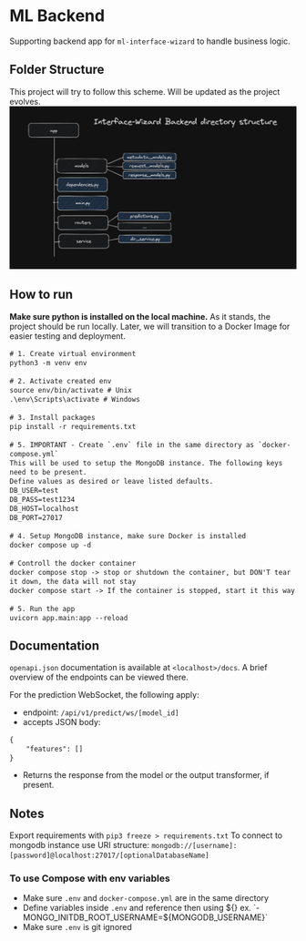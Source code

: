 # ML Backend
Supporting backend app for `ml-interface-wizard` to handle business logic.


## Folder Structure
This project will try to follow this scheme. Will be updated as the project evolves.
![Project directory structure.](dir_struct.png "Project directory structure.")


## How to run
**Make sure python is installed on the local machine.**
As it stands, the project should be run locally. Later, we will transition to a Docker Image for easier testing and deployment.

```
# 1. Create virtual environment
python3 -m venv env

# 2. Activate created env
source env/bin/activate # Unix
.\env\Scripts\activate # Windows

# 3. Install packages
pip install -r requirements.txt

# 5. IMPORTANT - Create `.env` file in the same directory as `docker-compose.yml`
This will be used to setup the MongoDB instance. The following keys need to be present.
Define values as desired or leave listed defaults.
DB_USER=test
DB_PASS=test1234
DB_HOST=localhost
DB_PORT=27017

# 4. Setup MongoDB instance, make sure Docker is installed
docker compose up -d

# Controll the docker container
docker compose stop -> stop or shutdown the container, but DON'T tear it down, the data will not stay
docker compose start -> If the container is stopped, start it this way

# 5. Run the app
uvicorn app.main:app --reload
```

## Documentation
`openapi.json` documentation is available at `<localhost>/docs`.
A brief overview of the endpoints can be viewed there. 

For the prediction WebSocket, the following apply:
- endpoint: `/api/v1/predict/ws/[model_id]`
- accepts JSON body:
```
{
    "features": []
}
```
- Returns the response from the model or the output transformer, if present.


## Notes
Export requirements with `pip3 freeze > requirements.txt`
To connect to mongodb instance use URI structure: `mongodb://[username]:[password]@localhost:27017/[optionalDatabaseName]`

### To use Compose with env variables
- Make sure `.env` and `docker-compose.yml` are in the same directory
- Define variables inside `.env` and reference then using ${} ex. `- MONGO_INITDB_ROOT_USERNAME=${MONGODB_USERNAME}`
- Make sure `.env` is git ignored



